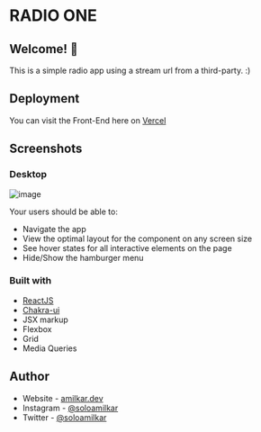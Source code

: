 # RADIO ONE

## Welcome! 👋

This is a simple radio app using a stream url from a third-party. :)

## Deployment

You can visit the Front-End here on [Vercel](https://radio-one.vercel.app/)

## Screenshots

### Desktop

![image](https://user-images.githubusercontent.com/71573508/135058789-59ba3302-b991-4f1e-b9fe-07e08c6f40da.PNG)


Your users should be able to:

- Navigate the app
- View the optimal layout for the component on any screen size
- See hover states for all interactive elements on the page
- Hide/Show the hamburger menu

### Built with

- [ReactJS](https://reactjs.org)
- [Chakra-ui](https://chakra-ui.com/)
- JSX markup
- Flexbox
- Grid
- Media Queries

## Author

- Website - [amilkar.dev](https://amilkar.dev)
- Instagram - [@soloamilkar](https://www.instagram.com/soloamilkar)
- Twitter - [@soloamilkar](https://www.twitter.com/soloamilkar)
